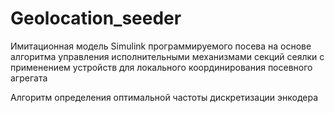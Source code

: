 # Geolocation_seeder
Имитационная модель Simulink программируемого посева на основе алгоритма управления исполнительными механизмами секций сеялки с применением устройств для локального координирования посевного агрегата

Алгоритм определения оптимальной частоты дискретизации энкодера
